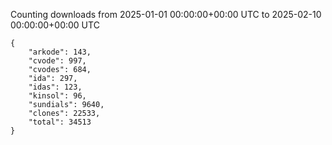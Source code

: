 
Counting downloads from 2025-01-01 00:00:00+00:00 UTC to 2025-02-10 00:00:00+00:00 UTC

```
{
    "arkode": 143,
    "cvode": 997,
    "cvodes": 684,
    "ida": 297,
    "idas": 123,
    "kinsol": 96,
    "sundials": 9640,
    "clones": 22533,
    "total": 34513
}
```

